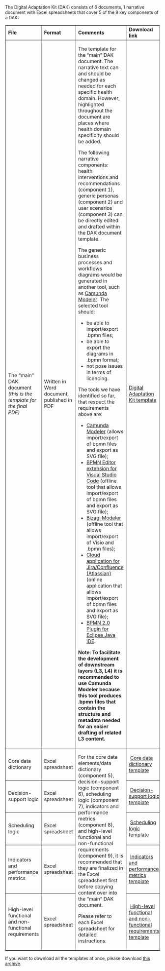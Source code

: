 The Digital Adaptation Kit (DAK) consists of 6 documents, 1 narrative document with Excel spreadsheets that cover 5 of the 9 key components of a DAK:



<div>
<table border="1">
	<tbody>
		<tr>
			<td width="193"><strong>File</strong></td>
			<td width="132"><strong>Format</strong></td>
			<td width="558"><strong>Comments</strong></td>
			<td width="558"><strong>Download link</strong></td>
		</tr>
		<tr>
			<td width="193">
				<p>The &ldquo;main&rdquo; DAK document <em>(this is the template for the final PDF)</em>
				</p>
			</td>
			<td width="132">
				<p>Written in Word document, published in PDF</p>
			</td>
			<td width="558">
				<p>The template for the &ldquo;main&rdquo; DAK document. The narrative text can and should be changed as needed for each specific health domain. However, highlighted throughout the document are places where health domain specificity should be added.</p>
				<p>The following narrative components: health interventions and recommendations (component 1), generic personas (component 2) and user scenarios (component 3) can be directly edited and drafted within the DAK document template.&nbsp;</p>
				<p>The generic business processes and workflows diagrams would be generated in another tool, such as <a href="https://camunda.com/download/modeler/">Camunda Modeler</a>. The selected tool should:</p>
					<ul>
						<li>be able to import/export .bpmn files;</li>
						<li>be able to export the diagrams in .bpmn format;</li>
						<li>not pose issues in terms of licencing.</li>
					</ul>
				<p>The tools we have identified so far, that respect the requirements above are:</p>
					<ul>
						<li><a href="https://camunda.com/download/modeler/">Camunda Modeler</a> (allows import/export of bpmn files and export as SVG file);</li>
						<li><a href="https://marketplace.visualstudio.com/items?itemName=redhat.vscode-extension-bpmn-editor">BPMN Editor extension for Visual Studio Code</a> (offline tool that allows import/export of bpmn files and export as SVG file);</li>
						<li><a href="https://portal.bizagi.com/?task=register&tmpl=component&prd=mdl">Bizagi Modeler</a> (offline tool that allows import/export of Visio and .bpmn files);</li>
						<li><a href="https://flower-bpm.com/docs/components/bpmn/coverage">Cloud application for Jira/Confluence (Atlassian)</a> (online application that allows import/export of bpmn files and export as SVG file);</li>
						<li><a href="https://docs.jboss.org/jbpm/v5.3/userguide/ch.eclipse-bpmn-plugin.html">BPMN 2.0 Plugin for Eclipse Java IDE</a>.</li>
				</ul>
				<p> <b>Note: To facilitate the development of downstream layers (L3, L4) it is recommended to use Camunda Modeler because this tool produces .bpmn files that contain the structure and metadata needed for an easier drafting of related L3 content.</b> 
				</p>
			</td>
			<td><a href="Digital Adaptation Kit Template_v2.1.docx">Digital Adaptation Kit template</a></td>
		</tr>
		<tr>
			<td width="193">
				<p>Core data dictionary</p>
			</td>
			<td width="132">
				<p>Excel spreadsheet</p>
			</td>
			<td rowspan="5" width="558">
				<p>For the core data elements/data dictionary (component 5), decision-support logic (component 6), scheduling logic (component 7), indicators and performance metrics (component 8), and high-level functional and non-functional requirements (component 9), it is recommended that they are finalized in the Excel spreadsheet first before copying content over into the &ldquo;main&rdquo; DAK document.</p>
				<p>Please refer to each Excel spreadsheet for detailed instructions.</p>
			</td>
			<td width="132">&nbsp;<a href="DAK_core data dictionary_template_v2.1.xlsx">Core data dictionary template</a></td>
		</tr>
		<tr>
			<td width="193">
				<p>Decision-support logic</p>
			</td>
			<td width="132">
				<p>Excel spreadsheet</p>
			</td>
			<td width="132">&nbsp;<a href="DAK_decision-support logic_template_v2.1.xlsx">Decision-support logic template</a></td>
		</tr>
		<tr>
			<td width="193">
				<p>Scheduling logic</p>
			</td>
			<td width="132">
				<p>Excel spreadsheet</p>
			</td>
			<td width="132">&nbsp;<a href="DAK_scheduling logic_template_v2.1.xlsx">Scheduling logic template</a></td>
		</tr>
		<tr>
			<td width="193">
				<p>Indicators and performance metrics</p>
			</td>
			<td width="132">
				<p>Excel spreadsheet</p>
			</td>
			<td width="132">&nbsp;<a href="DAK_indicators and performance metrics_template_v2.1.xlsx">Indicators and performance metrics template</a></td>
		</tr>
		<tr>
			<td width="193">
				<p>High-level functional and non-functional requirements</p>
			</td>
			<td width="132">
				<p>Excel spreadsheet</p>
			</td>
			<td width="132">&nbsp;<a href="DAK_high-level functional and non-functional requirements_template_v2.1.xlsx">High-level functional and non-functional requirements template</a>
			</td>
		</tr>
	</tbody>
</table>
</div>


If you want to download all the templates at once, please download <a href="DAK_templates_v2.1.zip">this archive</a>.
